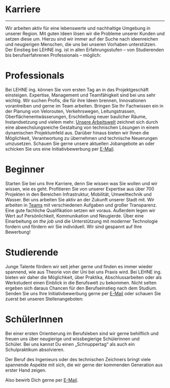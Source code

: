 # Karriere

---

Wir arbeiten aktiv für eine lebenswerte und nachhaltige Umgebung in unserer 
Region. Mit guten Ideen lösen wir die Probleme unserer Kunden und setzen
 diese um. Hierzu sind wir immer auf der Suche nach ideenreichen und 
neugierigen Menschen, die uns bei unseren Vorhaben unterstützen. Der 
Einstieg bei LEHNE ing. ist in allen Erfahrungsstufen – von Studierenden
 bis berufserfahrenen Professionals – möglich:

# Professionals

Bei LEHNE ing. können Sie vom ersten Tag an in das Projektgeschäft 
einsteigen. Expertise, Management und Teamfähigkeit sind bei uns sehr 
wichtig. Wir suchen Profis, die für ihre Ideen brennen, Innovationen 
vorantreiben und gerne im Team arbeiten. 
Bringen Sie Ihr Fachwissen ein in der Planung von Velorouten, 
Verkehrswegen, Leitungstrassen, Oberflächenentwässerungen, Erschließung 
neuer baulicher Räume, Instandsetzung und vielem mehr.
[Unsere Arbeitswelt](https://lehne-ing.de/arbeiten-bei-lehne-ing/)
 zeichnet sich durch eine abwechslungsreiche Gestaltung von technischen 
Lösungen in einem dynamischen Projektumfeld aus. Darüber hinaus bieten 
wir Ihnen die Möglichkeit, Verantwortung zu übernehmen und technische 
Neuerungen umzusetzen.
Schauen Sie gerne unsere aktuellen Jobangebote an oder schicken Sie uns eine Initiativbewerbung per [E-Mail](mailto:personal@lehne-ing.de).

# Beginner

Starten Sie bei uns Ihre Karriere, denn 
Sie wissen was Sie wollen und wir wissen, wie es geht. Profitieren Sie 
von unserer Expertise aus über 700 Projekten in den Bereichen 
Infrastruktur, Mobilität, Umwelttechnik und Wasser. Bei uns arbeiten Sie
 aktiv an der Zukunft unserer Stadt mit.
Wir arbeiten in [Teams](https://lehne-ing.de/arbeiten-bei-lehne-ing/)
 mit verschiedenen Aufgaben und großer Transparenz. Eine gute fachliche 
Qualifikation setzen wir voraus. Außerdem legen wir Wert auf 
Persönlichkeit, Kommunikation und Neugierde. 
Über eine Einarbeitung *on the job* und die Unterstützung mit moderner Technologie fordern und fördern wir Sie individuell.
Wir sind gespannt auf Ihre Bewerbung!

# Studierende

Junge Talente fördern wir seit jeher gerne und finden es immer wieder
 spannend, wie aus Theorie von der Uni bei uns Praxis wird. 
Bei LEHNE ing. bieten wir daher die 
Möglichkeit, über Praktika, Abschlussarbeiten oder als Werkstudent einen
 Einblick in die Berufswelt zu bekommen. Nicht selten ergeben sich 
daraus Chancen für den Berufseinstieg nach dem Studium.
Senden Sie uns Ihre Initiativbewerbung gerne per [E-Mail](mailto:personal@lehne-ing.de) oder schauen Sie zuerst bei unseren Stellenangeboten:

# SchülerInnen

Bei einer ersten Orientierung im 
Berufsleben sind wir gerne behilflich und freuen uns über neugierige und
 wissbegierige Schülerinnen und Schüler. Bei uns kannst Du einen 
„Schnuppertag“ als auch ein Schulpraktikum absolvieren.

Der Beruf des Ingenieurs oder des technischen Zeichners bringt viele 
spannende Aspekte mit sich, die wir gerne der kommenden Generation aus 
erster Hand zeigen.

Also bewirb Dich gerne per [E-Mail](mailto:personal@lehne-ing.de).
